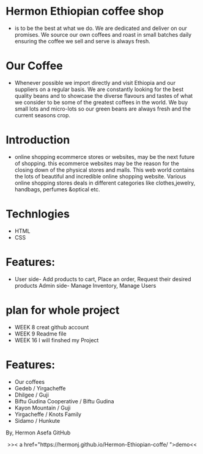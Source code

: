
# Hermon Ethiopian coffee shop


* is to be the best at what we do. We are dedicated and deliver on our promises. We source our own coffees and roast in small batches daily ensuring the coffee we sell and serve is always fresh.

# Our Coffee
* Whenever possible we import directly and visit Ethiopia and our suppliers on a regular basis. We are constantly looking for the best quality beans and to showcase the diverse flavours and tastes of what we consider to be some of the greatest coffees in the world. We buy small lots and micro-lots so our green beans are always fresh and the current seasons crop.

# Introduction
* online shopping ecommerce stores or websites, may be the next future of shopping. this ecommerce websites may be the reason for the closing down of the physical stores and malls. This web world contains the lots of beautiful and incredible online shopping website. Various online shopping stores deals in different categories like clothes,jewelry, handbags, perfumes &optical etc.

# Technlogies
* HTML
* CSS
# Features:
* User side- Add products to cart, Place an order, Request their desired products Admin side- Manage Inventory, Manage Users
# plan for whole project
* WEEK 8 creat github account
* WEEK 9 Readme file
* WEEK 16 I will finshed my Project


# Features:
* Our coffees
* Gedeb / Yirgacheffe
* Dhilgee / Guji
* Biftu Gudina Cooperative / Biftu Gudina
* Kayon Mountain / Guji
* Yirgacheffe / Knots Family
* Sidamo / Hunkute

By,
Hermon Asefa
GitHub

<p align="center">
>>< a href="https://hermonj.github.io/Hermon-Ethiopian-coffe/ ">demo</ a><<<br>
<br>
